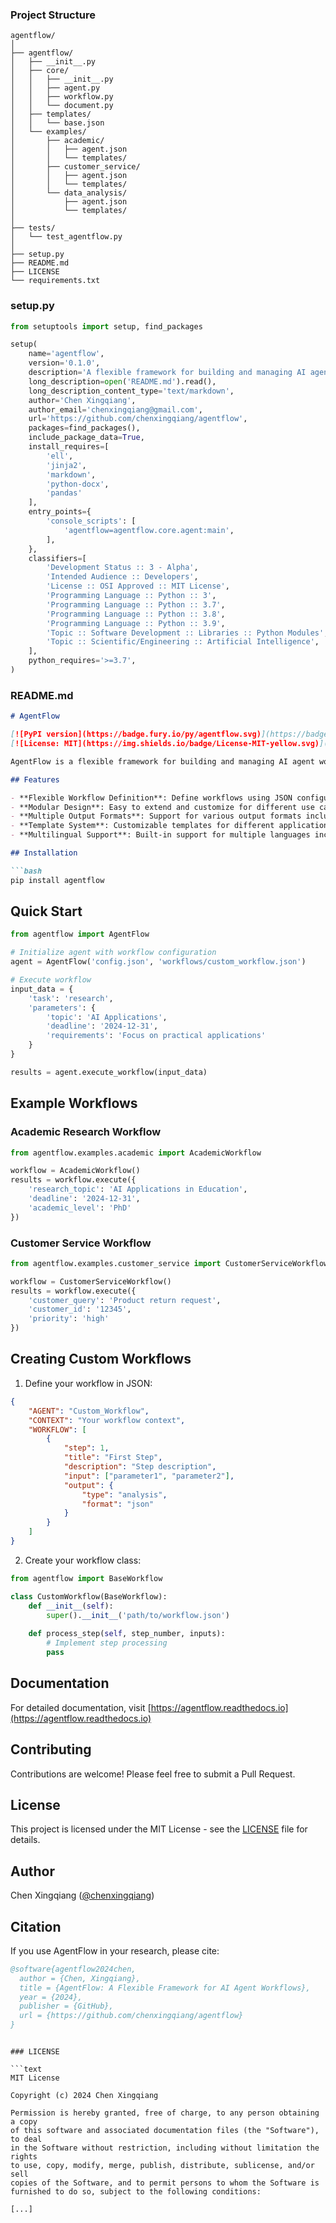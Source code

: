 

### Project Structure

```
agentflow/
│
├── agentflow/
│   ├── __init__.py
│   ├── core/
│   │   ├── __init__.py
│   │   ├── agent.py
│   │   ├── workflow.py
│   │   └── document.py
│   ├── templates/
│   │   └── base.json
│   └── examples/
│       ├── academic/
│       │   ├── agent.json
│       │   └── templates/
│       ├── customer_service/
│       │   ├── agent.json
│       │   └── templates/
│       └── data_analysis/
│           ├── agent.json
│           └── templates/
│
├── tests/
│   └── test_agentflow.py
│
├── setup.py
├── README.md
├── LICENSE
└── requirements.txt
```

### setup.py

```python
from setuptools import setup, find_packages

setup(
    name='agentflow',
    version='0.1.0',
    description='A flexible framework for building and managing AI agent workflows',
    long_description=open('README.md').read(),
    long_description_content_type='text/markdown',
    author='Chen Xingqiang',
    author_email='chenxingqiang@gmail.com',
    url='https://github.com/chenxingqiang/agentflow',
    packages=find_packages(),
    include_package_data=True,
    install_requires=[
        'ell',
        'jinja2',
        'markdown',
        'python-docx',
        'pandas'
    ],
    entry_points={
        'console_scripts': [
            'agentflow=agentflow.core.agent:main',
        ],
    },
    classifiers=[
        'Development Status :: 3 - Alpha',
        'Intended Audience :: Developers',
        'License :: OSI Approved :: MIT License',
        'Programming Language :: Python :: 3',
        'Programming Language :: Python :: 3.7',
        'Programming Language :: Python :: 3.8',
        'Programming Language :: Python :: 3.9',
        'Topic :: Software Development :: Libraries :: Python Modules',
        'Topic :: Scientific/Engineering :: Artificial Intelligence',
    ],
    python_requires='>=3.7',
)
```

### README.md

```markdown
# AgentFlow

[![PyPI version](https://badge.fury.io/py/agentflow.svg)](https://badge.fury.io/py/agentflow)
[![License: MIT](https://img.shields.io/badge/License-MIT-yellow.svg)](https://opensource.org/licenses/MIT)

AgentFlow is a flexible framework for building and managing AI agent workflows. It provides a structured way to define, execute, and monitor agent-based workflows for various applications.

## Features

- **Flexible Workflow Definition**: Define workflows using JSON configuration
- **Modular Design**: Easy to extend and customize for different use cases
- **Multiple Output Formats**: Support for various output formats including PDF, Word, and Markdown
- **Template System**: Customizable templates for different applications
- **Multilingual Support**: Built-in support for multiple languages including Chinese

## Installation

```bash
pip install agentflow
```

## Quick Start

```python
from agentflow import AgentFlow

# Initialize agent with workflow configuration
agent = AgentFlow('config.json', 'workflows/custom_workflow.json')

# Execute workflow
input_data = {
    'task': 'research',
    'parameters': {
        'topic': 'AI Applications',
        'deadline': '2024-12-31',
        'requirements': 'Focus on practical applications'
    }
}

results = agent.execute_workflow(input_data)
```

## Example Workflows

### Academic Research Workflow

```python
from agentflow.examples.academic import AcademicWorkflow

workflow = AcademicWorkflow()
results = workflow.execute({
    'research_topic': 'AI Applications in Education',
    'deadline': '2024-12-31',
    'academic_level': 'PhD'
})
```

### Customer Service Workflow

```python
from agentflow.examples.customer_service import CustomerServiceWorkflow

workflow = CustomerServiceWorkflow()
results = workflow.execute({
    'customer_query': 'Product return request',
    'customer_id': '12345',
    'priority': 'high'
})
```

## Creating Custom Workflows

1. Define your workflow in JSON:

```json
{
    "AGENT": "Custom_Workflow",
    "CONTEXT": "Your workflow context",
    "WORKFLOW": [
        {
            "step": 1,
            "title": "First Step",
            "description": "Step description",
            "input": ["parameter1", "parameter2"],
            "output": {
                "type": "analysis",
                "format": "json"
            }
        }
    ]
}
```

2. Create your workflow class:

```python
from agentflow import BaseWorkflow

class CustomWorkflow(BaseWorkflow):
    def __init__(self):
        super().__init__('path/to/workflow.json')
        
    def process_step(self, step_number, inputs):
        # Implement step processing
        pass
```

## Documentation

For detailed documentation, visit [https://agentflow.readthedocs.io](https://agentflow.readthedocs.io)

## Contributing

Contributions are welcome! Please feel free to submit a Pull Request.

## License

This project is licensed under the MIT License - see the [LICENSE](LICENSE) file for details.

## Author

Chen Xingqiang ([@chenxingqiang](https://github.com/chenxingqiang))

## Citation

If you use AgentFlow in your research, please cite:

```bibtex
@software{agentflow2024chen,
  author = {Chen, Xingqiang},
  title = {AgentFlow: A Flexible Framework for AI Agent Workflows},
  year = {2024},
  publisher = {GitHub},
  url = {https://github.com/chenxingqiang/agentflow}
}
```
```

### LICENSE

```text
MIT License

Copyright (c) 2024 Chen Xingqiang

Permission is hereby granted, free of charge, to any person obtaining a copy
of this software and associated documentation files (the "Software"), to deal
in the Software without restriction, including without limitation the rights
to use, copy, modify, merge, publish, distribute, sublicense, and/or sell
copies of the Software, and to permit persons to whom the Software is
furnished to do so, subject to the following conditions:

[...]
```
